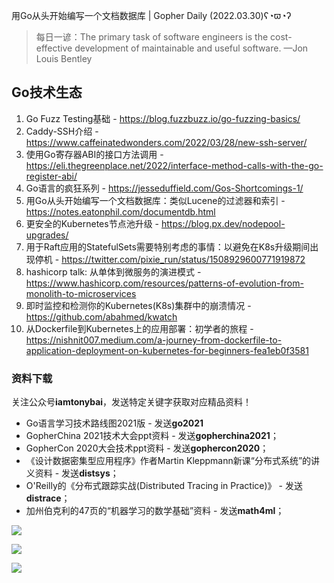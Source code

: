 用Go从头开始编写一个文档数据库 | Gopher Daily (2022.03.30)ʕ◔ϖ◔ʔ

>每日一谚：The primary task of software engineers is the cost-effective development of maintainable and useful software.  —Jon Louis Bentley

## Go技术生态

1. Go Fuzz Testing基础 - https://blog.fuzzbuzz.io/go-fuzzing-basics/
2. Caddy-SSH介绍 - https://www.caffeinatedwonders.com/2022/03/28/new-ssh-server/
3. 使用Go寄存器ABI的接口方法调用 - https://eli.thegreenplace.net/2022/interface-method-calls-with-the-go-register-abi/
4. Go语言的疯狂系列 - https://jesseduffield.com/Gos-Shortcomings-1/
5. 用Go从头开始编写一个文档数据库：类似Lucene的过滤器和索引 - https://notes.eatonphil.com/documentdb.html
6. 更安全的Kubernetes节点池升级 - https://blog.px.dev/nodepool-upgrades/
7. 用于Raft应用的StatefulSets需要特别考虑的事情：以避免在K8s升级期间出现停机 - https://twitter.com/pixie_run/status/1508929600771919872
8. hashicorp talk: 从单体到微服务的演进模式 - https://www.hashicorp.com/resources/patterns-of-evolution-from-monolith-to-microservices
9. 即时监控和检测你的Kubernetes(K8s)集群中的崩溃情况 - https://github.com/abahmed/kwatch
10. 从Dockerfile到Kubernetes上的应用部署：初学者的旅程 - https://nishnit007.medium.com/a-journey-from-dockerfile-to-application-deployment-on-kubernetes-for-beginners-fea1eb0f3581

### 资料下载

关注公众号**iamtonybai**，发送特定关键字获取对应精品资料！

* Go语言学习技术路线图2021版 - 发送**go2021**
* GopherChina 2021技术大会ppt资料 - 发送**gopherchina2021**；
* GopherCon 2020大会技术ppt资料 - 发送**gophercon2020**；
* 《设计数据密集型应用程序》作者Martin Kleppmann新课“分布式系统”的讲义资料 - 发送**distsys**；
* O'Reilly的《分布式跟踪实战(Distributed Tracing in Practice)》 - 发送**distrace**；
* 加州伯克利的47页的“机器学习的数学基础”资料 - 发送**math4ml**；

![](https://mmbiz.qpic.cn/mmbiz_png/cH6WzfQ94mb54jsFJZ3Knmz8obUsf3PBShthmdSw5E01TcYmUReGkj0BWpxHak1HlnlzHvLmKax53YSGr7aNlA/0?wx_fmt=png)

![](https://mmbiz.qpic.cn/mmbiz_png/cH6WzfQ94mZsOgPXTXZgWiaE03ib9r9WFJXC6xJCA5Y6VSesOZqlGxYfODibvR7UPGxiaM7SZZNQZkRtggPXEfBdwQ/0?wx_fmt=png)

![](https://mmbiz.qpic.cn/mmbiz_png/cH6WzfQ94mb54jsFJZ3Knmz8obUsf3PBrSoqeMvoWCticN2cpU64fJ0FYQdXJhP7ia7WRh8628uOAsQYeE2NibRRw/0?wx_fmt=png)

